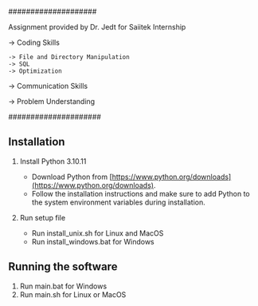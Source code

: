 ####################

Assignment provided by Dr. Jedt for Saiitek Internship

-> Coding Skills

    -> File and Directory Manipulation
    -> SQL 
    -> Optimization

-> Communication Skills

-> Problem Understanding

#####################

## Installation

1. Install Python 3.10.11
   - Download Python from [https://www.python.org/downloads](https://www.python.org/downloads).
   - Follow the installation instructions and make sure to add Python to the system environment variables during installation.

2. Run setup file
   - Run install_unix.sh for Linux and MacOS
   - Run install_windows.bat for Windows


## Running the software
1. Run main.bat for Windows
2. Run main.sh for Linux or MacOS